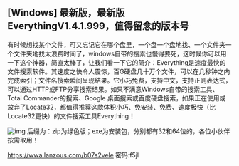 ## [Windows\] **最新版，最新版EverythingV1.4.1.999，值得留念的版本号**

有时候想找某个文件，可又忘记它在哪个盘里，一个盘一个盘地找、一个文件夹一个文件夹地找太浪费时间了，windows自带的搜索也慢得要死，这时候你可以用一下这个神器，简直太棒了，让我们看一下它的简介：Everything是速度最快的文件搜索软件。其速度之快令人震惊，百G硬盘几十万个文件，可以在几秒钟之内完成索引；文件名搜索瞬间呈现结果。它小巧免费，支持中文，支持正则表达式，可以通过HTTP或FTP分享搜索结果。如果不满意Windows自带的搜索工具、Total Commander的搜索、Google 桌面搜索或百度硬盘搜索，如果正在使用或放弃了Locate32，都值得推荐这款体积小巧、免安装、免费、速度极快（比Locate32更快）的文件搜索工具Everything！

![img](https://attach.52pojie.cn/forum/202011/26/113808mmqqgnqwsr2121lq.png)
后缀为：zip为绿色版；exe为安装包，分别都有32和64位的，各位小伙伴按需取用！

https://wwa.lanzous.com/b07s2vele
密码:f5jl

